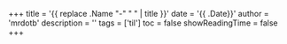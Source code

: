 +++
title = '{{ replace .Name "-" " " | title }}'
date = '{{ .Date}}'
author = 'mrdotb'
description = ''
tags = ['til']
toc = false
showReadingTime = false
+++

